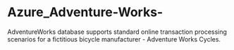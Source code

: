 # Azure_Adventure-Works-
AdventureWorks database supports standard online transaction processing scenarios for a fictitious bicycle manufacturer - Adventure Works Cycles.
